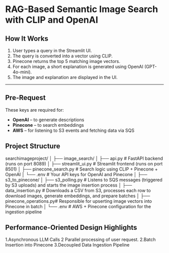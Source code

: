 
# RAG-Based Semantic Image Search with CLIP and OpenAI


## How It Works

1. User types a query in the Streamlit UI.
2. The query is converted into a vector using CLIP.
3. Pinecone returns the top 5 matching image vectors.
4. For each image, a short explanation is generated using OpenAI (GPT-4o-mini).
5. The image and explanation are displayed in the UI.

---

## Pre-Request

These keys are required for:
- **OpenAI** – to generate descriptions
- **Pinecone** – to search embeddings
- **AWS** – for listening to S3 events and fetching data via SQS

## Project Structure

searchimageproject/
│
├── image_search/ 
│ ├── api.py # FastAPI backend (runs on port 8089)
│ ├── streamlit_ui.py # Streamlit frontend (runs on port 8501)
│ ├── pinecone_search.py # Search logic using CLIP + Pinecone + OpenAI
│ └── .env # Your API keys for OpenAI and Pinecone
│
├── s3_to_pinecone/
│ ├── s3_polling.py # Listens to SQS messages (triggered by S3 uploads) and starts the image insertion process
│ ├── data_insertion.py # Downloads a CSV from S3, processes each row to download images, generate embeddings, and prepare batches
│ ├── pinecone_operations.py# Responsible for upserting image vectors into Pinecone in batch
│ └── .env # AWS + Pinecone configuration for the ingestion pipeline


## Performance-Oriented Design Highlights
1.Asynchronous LLM Calls
2 Parallel processing of user request.
2.Batch Insertion into Pinecone
3.Decoupled Data Ingestion Pipeline
